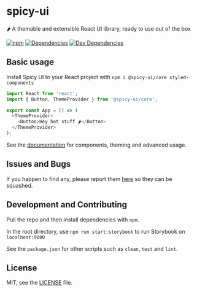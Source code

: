 # spicy-ui

🌶️ A themable and extensible React UI library, ready to use out of the box

[![npm](https://img.shields.io/npm/v/@spicy-ui/core.svg)](https://www.npmjs.com/package/@spicy-ui/core)
[![Dependencies](https://david-dm.org/spicy-ui/core/status.svg)](https://david-dm.org/spicy-ui/core)
[![Dev Dependencies](https://david-dm.org/spicy-ui/core/dev-status.svg)](https://david-dm.org/spicy-ui/core?type=dev)

## Basic usage

Install Spicy UI to your React project with `npm i @spicy-ui/core styled-components`

```js
import React from 'react';
import { Button, ThemeProvider } from '@spicy-ui/core';

export const App = () => (
  <ThemeProvider>
    <Button>Hey hot stuff 🌶️</Button>
  </ThemeProvider>
);
```

See the [documentation](https://spicy-ui.netlify.app/) for components, theming and advanced usage.

## Issues and Bugs

If you happen to find any, please report them [here](https://github.com/spicy-ui/core/issues) so they can be squashed.

## Development and Contributing

Pull the repo and then install dependencies with `npm`.

In the root directory, use `npm run start:storybook` to run Storybook on `localhost:9000`

See the `package.json` for other scripts such as `clean`, `test` and `lint`.

## License

MIT, see the [LICENSE](./LICENSE) file.
